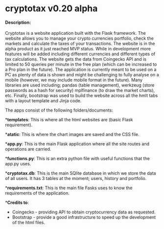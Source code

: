 # cryptotax v0.20 alpha
#### **Description:**


Cryptotax is a website application built with the Flask framework. The website allows you to manage your crypto currencies portfolio, check the markets and calculate the taxes of your transactions. The website is in the alpha product as it just reached MVP status. While in development more features will be added including different currencies and different types of tax calculations. The website gets the data from Coingecko API and is limited to 50 queries per minute in the free plan (which can be increased to a Pro plan in the future). The application is currently meant to be used on a PC as plenty of data is shown and might be challenging to fully analyse on a mobile (however, we may include mobile format in the future). Many libraries are used including; pandas (table management), werkzeug (store passwords as a hash for security) mplfinance (to draw the market charts), etc. Finally, bootstrap was used to build the website across all the hmlt tabs with a layout template and Jinja code.

The apps consist of the following folders/documents:

*__templates__:
This is where all the html websites are (basic Flask requirement).

*__atatic__:
This is where the chart images are saved and the CSS file.

*__app.py__:
This is the main Flask application where all the site routes and operations are carried.

*__functions.py__:
This is an extra python file with useful functions that the app.py uses.

*__cryptotax.db__:
This is the main SQlite database in which we store the data of all users. It has 3 tables at the moment; users, history and portfolio.

*__requirements.txt__:
This is the main file Fasks uses to know the requirements of the application.

*__Credits to__:

- Coingecko - providing API to obtain cryptocurrency data as requested.
- Bootstrap - provide a good infrastructure to speed up the development of the html files.


